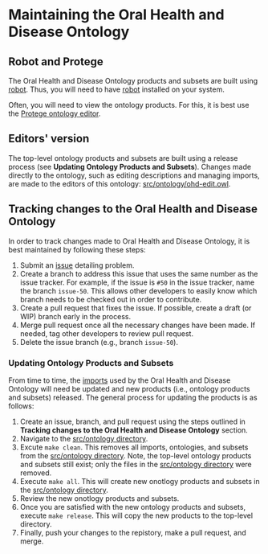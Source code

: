 # Maintaining the Oral Health and Disease Ontology

## Robot and Protege

The Oral Health and Disease Ontology products and subsets are built using [robot](http://robot.obolibrary.org/). Thus, you will need to have [robot](http://robot.obolibrary.org/) installed on your system.

Often, you will need to view the ontology products. For this, it is best use the [Protege ontology editor](https://protege.stanford.edu/).

## Editors' version

The top-level ontology products and subsets are built using a release process (see **Updating Ontology Products and Subsets**). Changes made directly to the ontology, such as editing descriptions and managing imports, are made to the editors of this ontology: [src/ontology/ohd-edit.owl](src/ontology/ohd-edit.owl).

## Tracking changes to the Oral Health and Disease Ontology

In order to track changes made to Oral Health and Disease Ontology, it is best maintained by following these steps:
1. Submit an [issue](hhttps://github.com/oral-health-and-disease-ontologies/ohd-ontology/issues) detailing problem.
2. Create a branch to address this issue that uses the same number as the issue tracker. For example, if the issue is `#50` in the issue tracker, name the branch `issue-50`. This allows other developers to easily know which branch needs to be checked out in order to contribute.
3. Create a pull request that fixes the issue. If possible, create a draft (or WIP) branch early in the process.
4. Merge pull request once all the necessary changes have been made. If needed, tag other developers to review pull request. 
5. Delete the issue branch (e.g., branch `issue-50`).

### Updating Ontology Products and Subsets

From time to time, the [imports](src/ontology/imports/) used by the Oral Health and Disease Ontology will need be updated and new products (i.e., ontology products and subsets) released. The general process for updating the products is as follows:
1. Create an issue, branch, and pull request using the steps outlined in **Tracking changes to the Oral Health and Disease Ontology** section.
2. Navigate to the [src/ontology directory](src/ontology/).
3. Excute `make clean`. This removes all imports, ontologies, and subsets from the [src/ontology directory](src/ontology/). Note, the top-level ontology products and subsets still exist; only the files in the [src/ontology directory](src/ontology/) were removed.
4. Execute `make all`. This will create new onotlogy products and subsets in the [src/ontology directory](src/ontology/).
5. Review the new onotlogy products and subsets.
6. Once you are satisfied with the new ontology products and subsets, execute `make release`. This will copy the new products to the top-level directory.
7. Finally, push your changes to the repistory, make a pull request, and merge.



